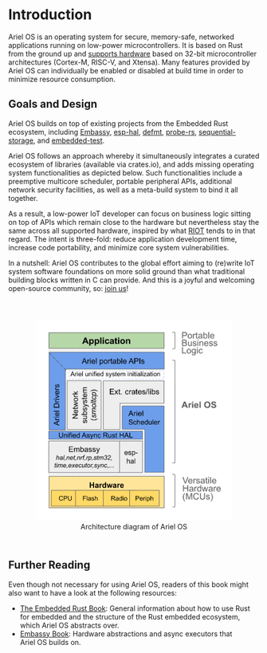 # Introduction

Ariel OS is an operating system for secure, memory-safe, networked applications
running on low-power microcontrollers.
It is based on Rust from the ground up
and [supports hardware](https://ariel-os.github.io/ariel-os/dev/docs/book/hardware_functionality_support.html)
based on 32-bit microcontroller architectures (Cortex-M, RISC-V, and Xtensa).
Many features provided by Ariel OS can individually be enabled or disabled at build time
in order to minimize resource consumption.

## Goals and Design

Ariel OS builds on top of existing projects from the Embedded Rust ecosystem, including
[Embassy](https://github.com/embassy-rs/embassy), [esp-hal](https://github.com/esp-rs/esp-hal),
[defmt](https://github.com/knurling-rs/defmt), [probe-rs](https://github.com/probe-rs/probe-rs),
[sequential-storage](https://github.com/tweedegolf/sequential-storage), and
[embedded-test](https://github.com/probe-rs/embedded-test).

Ariel OS follows an approach whereby it simultaneously integrates a curated ecosystem of libraries (available via crates.io),
and adds missing operating system functionalities as depicted below.
Such functionalities include a preemptive multicore scheduler, portable peripheral APIs,
additional network security facilities, as well as a meta-build system to bind it all together.

As a result, a low-power IoT developer can focus on business logic
sitting on top of APIs which remain close to the hardware but
nevertheless stay the same across all supported hardware,
inspired by what [RIOT](https://github.com/RIOT-OS/RIOT/) tends to in that regard.
The intent is three-fold: reduce application development time,
increase code portability, and minimize core system vulnerabilities.

In a nutshell: Ariel OS contributes to the global effort aiming to (re)write IoT system software
foundations on more solid ground than what traditional building blocks written in C can provide.
And this is a joyful and welcoming open-source community, so: [join us](https://github.com/ariel-os/ariel-os)!

<figure style="text-align: center; margin: 4em">
  <img src="figures/ariel-os-arch-diagram2.svg" alt="Architecture diagram">
  <figcaption>Architecture diagram of Ariel OS</figcaption>
</figure>

## Further Reading

Even though not necessary for using Ariel OS, readers of this book might also want
to have a look at the following resources:

- [The Embedded Rust Book](https://docs.rust-embedded.org/book/): General information about how to use Rust for embedded and the structure of the Rust embedded ecosystem, which Ariel OS abstracts over.
- [Embassy Book](https://embassy.dev/book/): Hardware abstractions and async executors that Ariel OS builds on.

